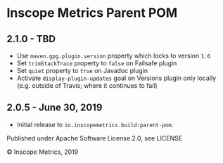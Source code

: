 Inscope Metrics Parent POM
==========================

2.1.0 - TBD
------------------------
* Use `maven.gpg.plugin.version` property which locks to version `1.6`
* Set `trimStackTrace` property to `false` on Failsafe plugin
* Set `quiet` property to `true` on Javadoc plugin
* Activate `display-plugin-updates` goal on Versions plugin only locally (e.g. outside of Travis; where it continues to fail)

2.0.5 - June 30, 2019
------------------------
* Initial release to `io.inscopemetrics.build:parent-pom`.

Published under Apache Software License 2.0, see LICENSE

&copy; Inscope Metrics, 2019
